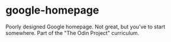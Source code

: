 # google-homepage
Poorly designed Google homepage. Not great, but you've to start somewhere. Part of the "The Odin Project" curriculum.
